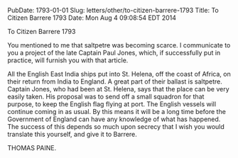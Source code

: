PubDate: 1793-01-01
Slug: letters/other/to-citizen-barrere-1793
Title: To Citizen Barrere  1793
Date: Mon Aug  4 09:08:54 EDT 2014

   To Citizen Barrere  1793

   You mentioned to me that saltpetre was becoming scarce. I communicate to
   you a project of the late Captain Paul Jones, which, if successfully put
   in practice, will furnish you with that article.

   All the English East India ships put into St. Helena, off the coast of
   Africa, on their return from India to England. A great part of their
   ballast is saltpetre. Captain Jones, who had been at St. Helena, says that
   the place can be very easily taken. His proposal was to send off a small
   squadron for that purpose, to keep the English flag flying at port. The
   English vessels will continue coming in as usual. By this means it will be
   a long time before the Government of England can have any knowledge of
   what has happened. The success of this depends so much upon secrecy that I
   wish you would translate this yourself, and give it to Barrere.

   THOMAS PAINE.



